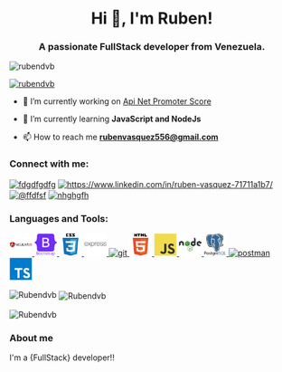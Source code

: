 <h1 align="center">Hi 👋, I'm Ruben!</h1>
<h3 align="center">A passionate FullStack developer from Venezuela.</h3>

<p align="left"> <img src="https://komarev.com/ghpvc/?username=rubendvb&label=Profile%20views&color=0e75b6&style=flat" alt="rubendvb" /> </p>

<p align="left"> <a href="https://github.com/ryo-ma/github-profile-trophy"><img src="https://github-profile-trophy.vercel.app/?username=rubendvb" alt="rubendvb" /></a> </p>

- 🔭 I’m currently working on [Api Net Promoter Score](https://github.com/Rubendvb/api-Net-Promoter-Score-NPS--calculation)

- 🌱 I’m currently learning **JavaScript and NodeJs**

- 📫 How to reach me **rubenvasquez556@gmail.com**

<h3 align="left">Connect with me:</h3>
<p align="left">
<a href="https://dev.to/fdgdfgdfg" target="blank"><img align="center" src="https://cdn.jsdelivr.net/npm/simple-icons@3.0.1/icons/dev-dot-to.svg" alt="fdgdfgdfg" height="30" width="40" /></a>
<a href="https://linkedin.com/in/https://www.linkedin.com/in/ruben-vasquez-71711a1b7/" target="blank"><img align="center" src="https://cdn.jsdelivr.net/npm/simple-icons@3.0.1/icons/linkedin.svg" alt="https://www.linkedin.com/in/ruben-vasquez-71711a1b7/" height="30" width="40" /></a>
<a href="https://medium.com/@ffdfsf" target="blank"><img align="center" src="https://cdn.jsdelivr.net/npm/simple-icons@3.0.1/icons/medium.svg" alt="@ffdfsf" height="30" width="40" /></a>
<a href="/nhghgfh" target="blank"><img align="center" src="https://cdn.jsdelivr.net/npm/simple-icons@3.0.1/icons/rss.svg" alt="nhghgfh" height="30" width="40" /></a>
</p>

<h3 align="left">Languages and Tools:</h3>
<p align="left"> <a href="https://angular.io" target="_blank"> <img src="https://raw.githubusercontent.com/devicons/devicon/master/icons/angularjs/angularjs-original-wordmark.svg" alt="angularjs" width="40" height="40"/> </a> <a href="https://getbootstrap.com" target="_blank"> <img src="https://raw.githubusercontent.com/devicons/devicon/master/icons/bootstrap/bootstrap-plain-wordmark.svg" alt="bootstrap" width="40" height="40"/> </a> <a href="https://www.w3schools.com/css/" target="_blank"> <img src="https://raw.githubusercontent.com/devicons/devicon/master/icons/css3/css3-original-wordmark.svg" alt="css3" width="40" height="40"/> </a> <a href="https://expressjs.com" target="_blank"> <img src="https://raw.githubusercontent.com/devicons/devicon/master/icons/express/express-original-wordmark.svg" alt="express" width="40" height="40"/> </a> <a href="https://git-scm.com/" target="_blank"> <img src="https://www.vectorlogo.zone/logos/git-scm/git-scm-icon.svg" alt="git" width="40" height="40"/> </a> <a href="https://www.w3.org/html/" target="_blank"> <img src="https://raw.githubusercontent.com/devicons/devicon/master/icons/html5/html5-original-wordmark.svg" alt="html5" width="40" height="40"/> </a> <a href="https://developer.mozilla.org/en-US/docs/Web/JavaScript" target="_blank"> <img src="https://raw.githubusercontent.com/devicons/devicon/master/icons/javascript/javascript-original.svg" alt="javascript" width="40" height="40"/> </a> <a href="https://nodejs.org" target="_blank"> <img src="https://raw.githubusercontent.com/devicons/devicon/master/icons/nodejs/nodejs-original-wordmark.svg" alt="nodejs" width="40" height="40"/> </a> <a href="https://www.postgresql.org" target="_blank"> <img src="https://raw.githubusercontent.com/devicons/devicon/master/icons/postgresql/postgresql-original-wordmark.svg" alt="postgresql" width="40" height="40"/> </a> <a href="https://postman.com" target="_blank"> <img src="https://www.vectorlogo.zone/logos/getpostman/getpostman-icon.svg" alt="postman" width="40" height="40"/> </a> <a href="https://www.typescriptlang.org/" target="_blank"> <img src="https://raw.githubusercontent.com/devicons/devicon/master/icons/typescript/typescript-original.svg" alt="typescript" width="40" height="40"/> </a> </p>

<p><img align="left" src="https://github-readme-stats.vercel.app/api/top-langs?username=Rubendvb&show_icons=true&locale=en&layout=compact" alt="Rubendvb" /></p>

<p>&nbsp;<img align="center" src="https://github-readme-stats.vercel.app/api?username=Rubendvb&show_icons=true&locale=en" alt="Rubendvb" /></p>

<p><img align="center" src="https://github-readme-streak-stats.herokuapp.com/?user=Rubendvb&" alt="Rubendvb" /></p>

### About me
I'm a {FullStack} developer!!
